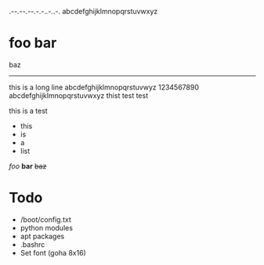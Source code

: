 .-_-.-_-.-_-.-_.-._.-._.-.
abcdefghijklmnopqrstuvwxyz

# foo bar

baz

---

this is a long line abcdefghijklmnopqrstuvwyz 1234567890 abcdefghijklmnopqrstuvwxyz thist test test

this is a test

* this
* is
* a
* list

*foo* **bar** ~~baz~~

# Todo

* /boot/config.txt
* python modules
* apt packages
* .bashrc
* Set font (goha 8x16)

